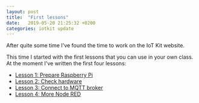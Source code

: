 ```yaml
---
layout: post
title:  "First lessons"
date:   2019-05-20 21:25:32 +0200
categories: iotkit update
---
```

After quite some time I've found the time to work on the IoT Kit website.

This time I started with the first lessons that you can use in your own class. At the moment I've written the first four lessons:

- [Lesson 1: Prepare Raspberry Pi](https://www.iot-kit.nl/docs/lesson-1/)
- [Lesson 2: Check hardware](https://www.iot-kit.nl/docs/lesson-2/)
- [Lesson 3: Connect to MQTT broker](https://www.iot-kit.nl/docs/lesson-3/)
- [Lesson 4: More Node RED](https://www.iot-kit.nl/docs/lesson-4/)


